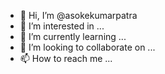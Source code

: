 - 👋 Hi, I’m @asokekumarpatra
- 👀 I’m interested in ...
- 🌱 I’m currently learning ...
- 💞️ I’m looking to collaborate on ...
- 📫 How to reach me ...

<!---
asokekumarpatra/asokekumarpatra is a ✨ special ✨ repository because its `README.md` (this file) appears on your GitHub profile.
You can click the Preview link to take a look at your changes.
--->
